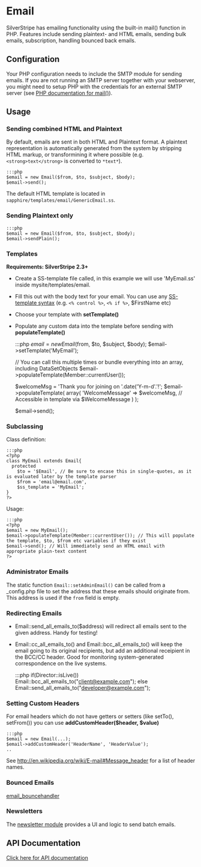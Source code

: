 # Email

SilverStripe has emailing functionality using the built-in mail() function in PHP.
Features include sending plaintext- and HTML emails, sending bulk emails, subscription, handling bounced back emails.

## Configuration

Your PHP configuration needs to include the SMTP module for sending emails.
If you are not running an SMTP server together with your webserver, you might need to setup PHP with the credentials for
an external SMTP server (see [PHP documentation for mail()](http://php.net/mail)).

## Usage

### Sending combined HTML and Plaintext

By default, emails are sent in both HTML and Plaintext format.
A plaintext representation is automatically generated from the system
by stripping HTML markup, or transformining it where possible
(e.g. `<strong>text</strong>` is converted to `*text*`).

	:::php
	$email = new Email($from, $to, $subject, $body);
	$email->send();


The default HTML template is located in `sapphire/templates/email/GenericEmail.ss`.

### Sending Plaintext only

	:::php
	$email = new Email($from, $to, $subject, $body);
	$email->sendPlain();

### Templates

**Requirements: SilverStripe 2.3+**

*  Create a SS-template file called, in this example we will use 'MyEmail.ss' inside mysite/templates/email.
*  Fill this out with the body text for your email. You can use any [SS-template syntax](/topics/templates) (e.g. `<% control %>`,
`<% if %>`, $FirstName etc)
*  Choose your template with **setTemplate()**
*  Populate any custom data into the template before sending with **populateTemplate()**

	:::php
	$email = new Email($from, $to, $subject, $body);
	$email->setTemplate('MyEmail');
	
	// You can call this multiple times or bundle everything into an array, including DataSetObjects
	$email->populateTemplate(Member::currentUser());
	
	$welcomeMsg = 'Thank you for joining on '.date('Y-m-d'.'!';
	$email->populateTemplate(
				array(
					'WelcomeMessage' => $welcomeMsg, // Accessible in template via $WelcomeMessage
				)
			);
	
	$email->send();



### Subclassing

Class definition:

	:::php
	<?php
	class MyEmail extends Email{
	  protected
	    $to = '$Email', // Be sure to encase this in single-quotes, as it is evaluated later by the template parser
	    $from = 'email@email.com',
	    $ss_template = 'MyEmail';
	}
	?>


Usage:

	:::php
	<?php
	$email = new MyEmail();
	$email->populateTemplate(Member::currentUser()); // This will populate the template, $to, $from etc variables if they exist
	$email->send(); // Will immediately send an HTML email with appropriate plain-text content
	?>


### Administrator Emails

The static function `Email::setAdminEmail()` can be called from a _config.php file to set the address that these
emails should originate from. This address is used if the `from` field is empty.

### Redirecting Emails

*  Email::send_all_emails_to($address) will redirect all emails sent to the given address.  Handy for testing!
*  Email::cc_all_emails_to() and Email::bcc_all_emails_to() will keep the email going to its original recipients, but
add an additional receipient in the BCC/CC header.  Good for monitoring system-generated correspondence on the live
systems.

	:::php
	if(Director::isLive()) Email::bcc_all_emails_to("client@example.com");
	else Email::send_all_emails_to("developer@example.com"); 


### Setting Custom Headers

For email headers which do not have getters or setters (like setTo(), setFrom()) you can use **addCustomHeader($header,
$value)**

	:::php
	$email = new Email(...);
	$email->addCustomHeader('HeaderName', 'HeaderValue');
	..


See http://en.wikipedia.org/wiki/E-mail#Message_header for a list of header names.

### Bounced Emails

[email_bouncehandler](email_bouncehandler)

### Newsletters

The [newsletter module](http://silverstripe.org/newsletter-module) provides a UI and logic to send batch emails.

## API Documentation

[ Click here for API documentation](http://api.silverstripe.org/trunk/sapphire/Email.html)
